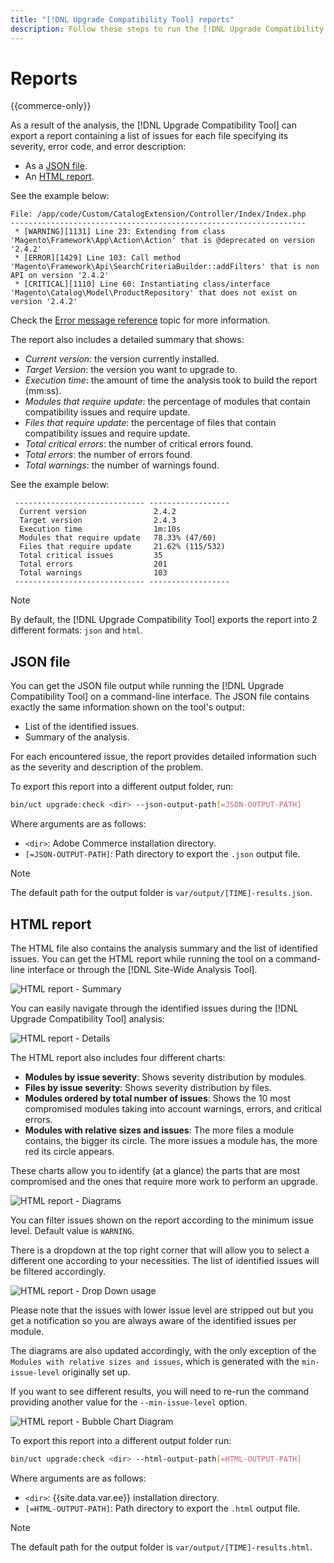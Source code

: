 ```yaml
---
title: "[!DNL Upgrade Compatibility Tool] reports"
description: Follow these steps to run the [!DNL Upgrade Compatibility Tool] on your Adobe Commerce project.
---
```


# Reports

{{commerce-only}}

As a result of the analysis, the [!DNL Upgrade Compatibility Tool] can export a report containing a list of issues for each file specifying its severity, error code, and error description:

- As a [JSON file](reports.md#json-file).
- An [HTML report](reports.md#html-report).

See the example below:

```terminal
File: /app/code/Custom/CatalogExtension/Controller/Index/Index.php
------------------------------------------------------------------
 * [WARNING][1131] Line 23: Extending from class 'Magento\Framework\App\Action\Action' that is @deprecated on version '2.4.2'
 * [ERROR][1429] Line 103: Call method 'Magento\Framework\Api\SearchCriteriaBuilder::addFilters' that is non API on version '2.4.2'
 * [CRITICAL][1110] Line 60: Instantiating class/interface 'Magento\Catalog\Model\ProductRepository' that does not exist on version '2.4.2'
```

Check the [Error message reference](../upgrade-compatibility-tool/error-messages.md) topic for more information.

The report also includes a detailed summary that shows:

- *Current version*: the version currently installed.
- *Target Version*: the version you want to upgrade to.
- *Execution time*: the amount of time the analysis took to build the report (mm:ss).
- *Modules that require update*: the percentage of modules that contain compatibility issues and require update.
- *Files that require update*: the percentage of files that contain compatibility issues and require update.
- *Total critical errors*: the number of critical errors found.
- *Total errors*: the number of errors found.
- *Total warnings*: the number of warnings found.

See the example below:

```terminal
 ----------------------------- ------------------
  Current version               2.4.2
  Target version                2.4.3
  Execution time                1m:10s
  Modules that require update   78.33% (47/60)
  Files that require update     21.62% (115/532)
  Total critical issues         35
  Total errors                  201
  Total warnings                103
 ----------------------------- ------------------
```

>[!NOTE]
>
>By default, the [!DNL Upgrade Compatibility Tool] exports the report into 2 different formats: `json` and `html`.

## JSON file

You can get the JSON file output while running the [!DNL Upgrade Compatibility Tool] on a command-line interface. The JSON file contains exactly the same information shown on the tool's output:

- List of the identified issues.
- Summary of the analysis.

For each encountered issue, the report provides detailed information such as the severity and description of the problem.

To export this report into a different output folder, run:

```bash
bin/uct upgrade:check <dir> --json-output-path[=JSON-OUTPUT-PATH]
```

Where arguments are as follows:

- `<dir>`: Adobe Commerce installation directory.
- `[=JSON-OUTPUT-PATH]`: Path directory to export the `.json` output file.

>[!NOTE]
>
>The default path for the output folder is `var/output/[TIME]-results.json`.

## HTML report

The HTML file also contains the analysis summary and the list of identified issues. You can get the HTML report while running the tool on a command-line interface or through the [!DNL Site-Wide Analysis Tool].

![HTML report - Summary](../../assets/upgrade-guide/uct-html-summary.png)

You can easily navigate through the identified issues during the [!DNL Upgrade Compatibility Tool] analysis:

![HTML report - Details](../../assets/upgrade-guide/uct-html-details.png)

The HTML report also includes four different charts:

- **Modules by issue severity**: Shows severity distribution by modules.
- **Files by issue severity**: Shows severity distribution by files.
- **Modules ordered by total number of issues**: Shows the 10 most compromised modules taking into account warnings, errors, and critical errors.
- **Modules with relative sizes and issues**: The more files a module contains, the bigger its circle. The more issues a module has, the more red its circle appears.

These charts allow you to identify (at a glance) the parts that are most compromised and the ones that require more work to perform an upgrade.

![HTML report - Diagrams](../../assets/upgrade-guide/uct-html-diagrams.png)

You can filter issues shown on the report according to the minimum issue level. Default value is `WARNING`.

There is a dropdown at the top right corner that will allow you to select a different one according to your necessities. The list of identified issues will be filtered accordingly.

![HTML report - Drop Down usage](../../assets/upgrade-guide/uct-html-filtered-issues-list.png)

Please note that the issues with lower issue level are stripped out but you get a notification so you are always aware of the identified issues per module.

The diagrams are also updated accordingly, with the only exception of the `Modules with relative sizes and issues`, which is generated with the `min-issue-level` originally set up. 

If you want to see different results, you will need to re-run the command providing another value for the `--min-issue-level` option.

![HTML report - Bubble Chart Diagram](../../assets/upgrade-guide/uct-html-filtered-diagrams.png)

To export this report into a different output folder run:

```bash
bin/uct upgrade:check <dir> --html-output-path[=HTML-OUTPUT-PATH]
```

Where arguments are as follows:

- `<dir>`: {{site.data.var.ee}} installation directory.
- `[=HTML-OUTPUT-PATH]`: Path directory to export the `.html` output file.

>[!NOTE]
>
> The default path for the output folder is `var/output/[TIME]-results.html`.
